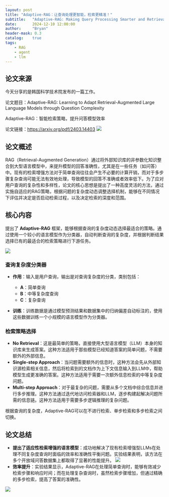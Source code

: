 ```yaml
---
layout: post
title: "Adaptive-RAG：让查询处理更智能，检索更精准！"
subtitle:   "Adaptive-RAG: Making Query Processing Smarter and Retrieval More Precise"
date:       2024-12-10 12:00:00
author:     "Bryan"
header-mask: 0.3
catalog:    true
tags:
    - RAG
    - agent
    - llm
---
```


## 论文来源
今天分享的是韩国科学技术院发布的一篇工作。

论文题目：Adaptive-RAG: Learning to Adapt Retrieval-Augmented
 Large Language Models through Question Complexity

Adaptive-RAG：智能检索策略，提升问答模型效率
 

论文链接：https://arxiv.org/pdf/2403.14403
![](https://files.mdnice.com/user/80675/464ebac9-3dae-446d-9309-b8680bd880d3.png)

## 论文概述
RAG（Retrieval-Augmented Generation）通过将外部知识库的非参数化知识整合到大型语言模型中，来提升模型的回答准确性，尤其是在一些任务（如问答）中。现有的检索增强方法对于简单查询往往会产生不必要的计算开销，而对于多步骤复杂查询可能无法有效地处理，导致模型的回答不准确或者效率低下。为了应对用户查询的复杂性和多样性，论文的核心思想是提出了一种高度灵活的方法，通过实施自适应的RAG策略，根据问题的复杂度动态调整选择机制，能够在不同情况下评估并决定是否启动检索过程，以及决定检索的深度和范围。


## 核心内容
提出了 **Adaptive-RAG** 框架，能够根据查询的复杂度动态选择最适合的策略。通过使用一个较小的语言模型作为分类器，自动判断查询的复杂度，并根据判断结果选择已有的最适合的检索策略进行下游任务。

![](https://files.mdnice.com/user/80675/53ec3b83-bf78-44b8-990f-35eb133e64a3.png)

### 查询复杂度分类器
- **作用**：输入是用户查询，输出是对查询复杂度的分类，类别包括：
  - **A**：简单查询
  - **B**：中等复杂度查询
  - **C**：复杂查询
  
- **训练**：训练数据是通过模型预测结果和数据集中的归纳偏差自动标注的，使用这些数据训练一个小规模的语言模型作为分类器。

### 检索策略选择
- **No Retrieval**：这是最简单的策略，直接使用大型语言模型（LLM）本身的知识库来生成答案。这种方法适用于那些模型已经知道答案的简单问题，不需要额外的外部信息。
- **Single-step Approach**：当问题需要额外的信息时，这种方法会先从外部知识源检索相关信息，然后将检索到的文档作为上下文信息输入到LLM中，帮助模型生成更准确的答案。这种方法适用于需要一次额外信息检索的中等复杂度问题。
- **Multi-step Approach**：对于最复杂的问题，需要从多个文档中综合信息并进行多步推理。这种方法通过迭代地访问检索器和LLM，逐步构建起解决问题所需的信息链。这种方法适用于需要多步逻辑推理的复杂问题。

根据查询的复杂度，Adaptive-RAG可以在不进行检索、单步检索和多步检索之间切换。

## 论文总结

- **提出了适应性检索增强的语言模型**：成功地解决了现有检索增强型LLMs在处理不同复杂度查询时面临的效率和准确性平衡问题。实验结果表明，该方法在多个开放域问答数据集上都取得了显著的性能提升。
![](https://files.mdnice.com/user/80675/99f3f4db-8e13-4fed-8402-5b743ff759e9.png)
- **效率提升**：实验结果显示，Adaptive-RAG在处理简单查询时，能够有效减少检索步骤和响应时间；而在处理复杂查询时，虽然检索步骤增加，但通过精确的多步检索，提高了答案的准确性。





![](https://files.mdnice.com/user/80675/d355632b-428f-4ec3-9750-79123f062dde.png)

